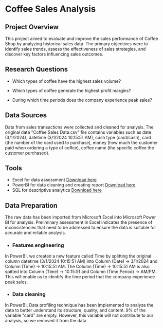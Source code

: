 # Coffee Sales Analysis

## Project Overview

This project aimed to evaluate and improve the sales performance of Coffee Shop by analyzing historical sales data. The primary objectives were to identify sales trends, assess the effectiveness of sales strategies, and discover key factors influencing sales outcomes.

##  Research Questions 

- Which types of coffee have the highest sales volume?

- Which types of coffee generate the highest profit margins?
  
- During which time periods does the company experience peak sales?

## Data Sources

Data from sales transactions were collected and cleaned for analysis. The original data "Coffee Sales Data.csv" file contains variables such as date (3/1/2024), datetime (3/1/2024 10:15:51 AM), cash type (card/cash), card (the number of the card used to purchase), money (how much the customer paid when ordering a type of coffee), coffee name (the specific coffee the customer purchased). 

## Tools

- Excel for data assessment [Download here](https:/microsoft.com)
- PowerBI for data cleaning and creating report [Download here](https:/PowerBI.com)
- SQL for descriptive analytics [Download here](https:/SQL.com)

## Data Preparation
The raw data has been imported from Microsoft Excel into Microsoft Power BI for analysis. Preliminary assessment in Excel indicates the presence of inconsistencies that need to be addressed to ensure the data is suitable for accurate and reliable analysis.

- ### Features engineering

In PowerBI, we created a new feature called Time by splitting the original column datetime (3/1/2024 10:15:51 AM) into Column (Date) → 3/1/2024 and Column (Time) → 10:15:51 AM. The Column (Time) → 10:15:51 AM is also spitted into Column (Time) → 10:15:51 and Column (Time Period) → AM/PM. This will enable us to identify the time period that the company experience peak sales.

- ### Data cleaning

In PowerBI, Data profiling technique has been implemented to analyze the data to better understand its structure, quality, and content. 9% of the variable "card" are empty. However, this variable will not contribute to our analysis, so we removed it from the data.

